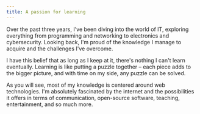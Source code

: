 ```yaml
---
title: A passion for learning
---
```


Over the past three years, I've been diving into the world of IT, exploring everything from programming and networking to electronics and cybersecurity. Looking back, I'm proud of the knowledge I manage to acquire and the challenges I've overcome.

I have this belief that as long as I keep at it, there's nothing I can't learn eventually. Learning is like putting a puzzle together – each piece adds to the bigger picture, and with time on my side, any puzzle can be solved.

As you will see, most of my knowledge is centered around web technologies. I'm absolutely fascinated by the internet and the possibilities it offers in terms of communication, open-source software, teaching, entertainment, and so much more.